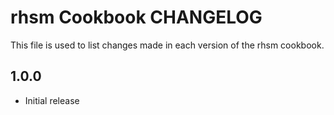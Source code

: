 rhsm Cookbook CHANGELOG
==============

This file is used to list changes made in each version of the rhsm cookbook.

1.0.0
-----
- Initial release


